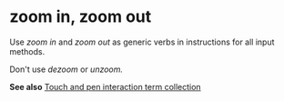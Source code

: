 # zoom in, zoom out

Use *zoom in* and *zoom out* as generic verbs in instructions for all input methods.

Don't use *dezoom* or *unzoom.* 

**See also** [Touch and pen interaction term collection](~/a-z-word-list-term-collections/term-collections/touch-pen-interaction-terms.md) 
